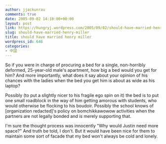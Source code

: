 ```yaml
---
author: jjackunrau
comments: true
date: 2005-09-02 14:10:00+00:00
layout: post
link: https://hungryj.wordpress.com/2005/09/02/should-have-married-henry-miller/
slug: should-have-married-henry-miller
title: should have married henry miller
wordpress_id: 646
categories:
- 中国
---
```


So if you were in charge of procuring a bed for a single, non-horribly deformed, 25-year-old male's apartment, how big a bed would you get for him?  And more importantly, what does it say about your opinion of his chances with the ladies when the bed you get him is about as wide as his laptop?  
  
Possibly (to put a slightly nicer to his fragile ego spin on it) the bed is to put one small roadblock in the way of him getting amorous with students, who would otherwise be flocking to his boudoir.  Possibly the school knows of [organization redacted]'s policy on bomchikkawowow activities when the partners are not legally bonded and is merely supporting that.  
  
I'm sure the thought process was innocently "Why would Justin need more space?"  And truth be told, I don't.  But it would have been nice for them to maintain some sort of facade that my bed won't always be cold and lonely.
